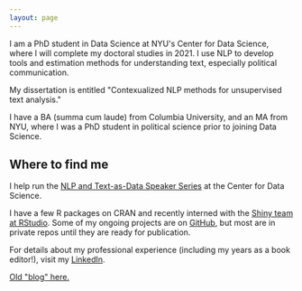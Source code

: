 ```yaml
---
layout: page
---
```


I am a PhD student in Data Science at NYU's Center for Data Science, where I will complete my doctoral studies in 2021. I use NLP to develop tools and estimation methods for understanding text, especially political communication.

My dissertation is entitled "Contexualized NLP methods for unsupervised text analysis."

I have a BA (summa cum laude) from Columbia University, and an MA from NYU, where I was a PhD student in political science prior to joining Data Science.

## Where to find me

I help run the <a href="https://cds.nyu.edu/text-data-speaker-series/">NLP and Text-as-Data Speaker Series</a> at the Center for Data Science.

I have a few R packages on CRAN and recently interned with the <a href="https://shiny.rstudio.com/">Shiny team at RStudio</a>. Some of my ongoing projects are on <a href="https://github.com/leslie-huang">GitHub</a>, but most are in private repos until they are ready for publication.

For details about my professional experience (including my years as a book editor!), visit my <a href="https://www.linkedin.com/in/huangleslie/">LinkedIn</a>.

<a href="blog/">Old "blog" here.</a>
